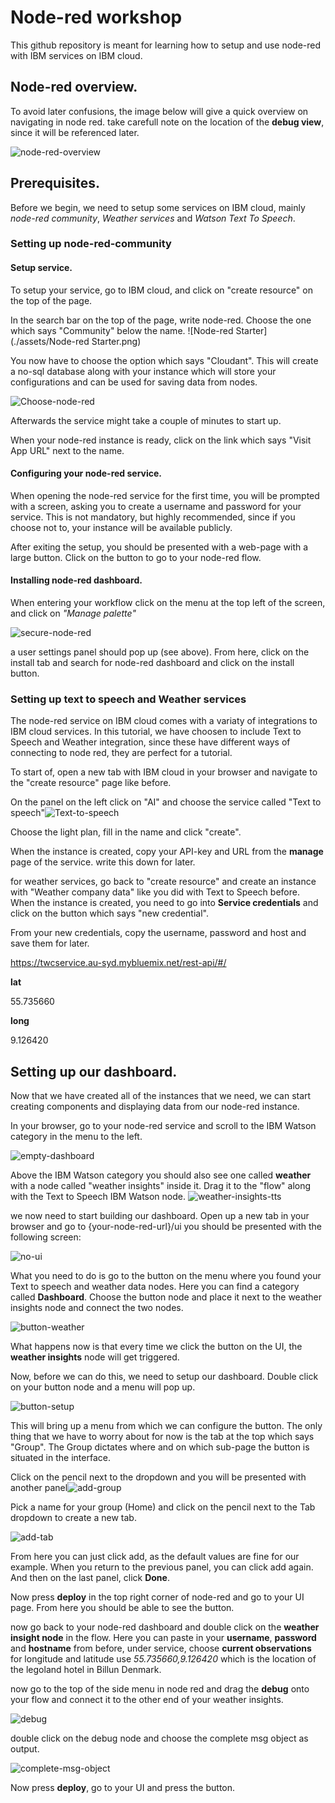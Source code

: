 # Node-red workshop

This github repository is meant for learning how to setup and use node-red with IBM services on IBM cloud.

## Node-red overview. 

To avoid later confusions, the image below will give a quick overview on navigating in node red. take carefull note on the location of the **debug view**, since it will be referenced later.

![node-red-overview](./assets/node-red-overview.png)

## Prerequisites. 

Before we begin, we need to setup some services on IBM cloud, mainly *node-red community*, *Weather services* and *Watson Text To Speech*.

### Setting up node-red-community

#### Setup service.

To setup your service, go to IBM cloud, and click on "create resource" on the top of the page. 

In the search bar on the top of the page, write node-red. Choose the one which says "Community" below the name. ![Node-red Starter](./assets/Node-red Starter.png)

You now have to choose the option which says "Cloudant". This will create a no-sql database along with your instance which will store your configurations and can be used for saving data from nodes. 

![Choose-node-red](./assets/Choose-node-red.png)

Afterwards the service might take a couple of minutes to start up. 

When your node-red instance is ready, click on the link which says "Visit App URL" next to the name. 



#### Configuring your node-red service.

When opening the node-red service for the first time, you will be prompted with a screen, asking you to create a username and password for your service. This is not mandatory, but highly recommended, since if you choose not to, your instance will be available publicly. 

After exiting the setup, you should be presented with a web-page with a large button. Click on the button to go to your node-red flow. 

#### Installing node-red dashboard.

When entering your workflow click on the menu at the top left of the screen, and click on *"Manage palette"*

![secure-node-red](./assets/secure-node-red.png)

a user settings panel should pop up (see above). From here, click on the install tab and search for node-red dashboard and click on the install button.

### Setting up text to speech and Weather services

The node-red service on IBM cloud comes with a variaty of integrations to IBM cloud services. In this tutorial, we have choosen to include Text to Speech and Weather integration, since these have different ways of connecting to node red, they are perfect for a tutorial.

To start of, open a new tab with IBM cloud in your browser and navigate to the "create resource" page like before.

On the panel on the left click on "AI" and choose the service called "Text to speech"![Text-to-speech](./assets/Text-to-speech.png)

Choose the light plan, fill in the name and click "create".

When the instance is created, copy your API-key and URL from the **manage** page of the service. write this down for later.

for weather services, go back to "create resource" and create an instance with "Weather company data" like you did with Text to Speech before. When the instance is created, you need to go into **Service credentials** and click on the button which says "new credential".

From your new credentials, copy the username, password and host and save them for later.

 https://twcservice.au-syd.mybluemix.net/rest-api/#/

**lat**

55.735660

**long**

9.126420

## Setting up our dashboard.

Now that we have created all of the instances that we need, we can start creating components and displaying data from our node-red instance. 

In your browser, go to your node-red service and scroll to the IBM Watson category in the menu to the left.

![empty-dashboard](./assets/empty-dashboard.png)

Above the IBM Watson category you should also see one called **weather** with a node called "weather insights" inside it. Drag it to the "flow" along with the Text to Speech IBM Watson node. ![weather-insights-tts](./assets/weather-insights-tts.png)

we now need to start building our dashboard. Open up a new tab in your browser and go to {your-node-red-url}/ui you should be presented with the following screen: 

![no-ui](./assets/no-ui.png)

What you need to do is go to the button on the menu where you found your Text to speech and weather data nodes. Here you can find a category called **Dashboard**. Choose the button node and place it next to the weather insights node and connect the two nodes.

![button-weather](./assets/button-weather.png)

What happens now is that every time we click the button on the UI, the **weather insights** node will get triggered.

Now, before we can do this, we need to setup our dashboard. Double click on your button node and a menu will pop up.

![button-setup](/Users/jacobhougaardbennedsen/WebstormProjects/node-red-workshop/assets/button-setup.png)

This will bring up a menu from which we can configure the button. The only thing that we have to worry about for now is the tab at the top which says "Group". The Group dictates where and on which sub-page the button is situated in the interface. 

Click on the pencil next to the dropdown and you will be presented with another panel![add-group](./assets/add-group.png)

Pick a name for your group (Home) and click on the pencil next to the Tab dropdown to create a new tab.

![add-tab](./assets/add-tab.png)

From here you can just click add, as the default values are fine for our example. When you return to the previous panel, you can click add again. And then on the last panel, click **Done**.

Now press **deploy** in the top right corner of node-red and go to your UI page. From here you should be able to see the button.

now go back to your node-red dashboard and double click on the **weather insight node** in the flow. Here you can paste in your **username**, **password** and **hostname** from before, under service, choose **current observations** for longitude and latitude use *55.735660,9.126420* which is the location of the legoland hotel in Billun Denmark.

now go to the top of the side menu in node red and drag the **debug** onto your flow and connect it to the other end of your weather insights. 

![debug](./assets/debug.png)

double click on the debug node and choose the complete msg object as output.

![complete-msg-object](./assets/complete-msg-object.png)

Now press **deploy**, go to your UI and press the button.

